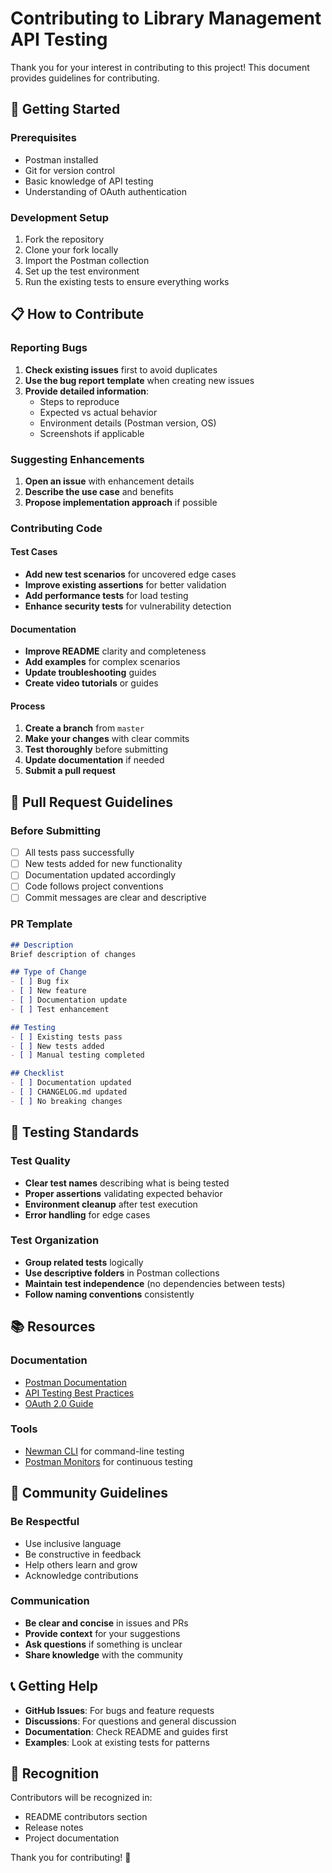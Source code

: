 # Contributing to Library Management API Testing

Thank you for your interest in contributing to this project! This document provides guidelines for contributing.

## 🚀 Getting Started

### Prerequisites
- Postman installed
- Git for version control
- Basic knowledge of API testing
- Understanding of OAuth authentication

### Development Setup
1. Fork the repository
2. Clone your fork locally
3. Import the Postman collection
4. Set up the test environment
5. Run the existing tests to ensure everything works

## 📋 How to Contribute

### Reporting Bugs
1. **Check existing issues** first to avoid duplicates
2. **Use the bug report template** when creating new issues
3. **Provide detailed information**:
   - Steps to reproduce
   - Expected vs actual behavior
   - Environment details (Postman version, OS)
   - Screenshots if applicable

### Suggesting Enhancements
1. **Open an issue** with enhancement details
2. **Describe the use case** and benefits
3. **Propose implementation approach** if possible

### Contributing Code

#### Test Cases
- **Add new test scenarios** for uncovered edge cases
- **Improve existing assertions** for better validation
- **Add performance tests** for load testing
- **Enhance security tests** for vulnerability detection

#### Documentation
- **Improve README** clarity and completeness
- **Add examples** for complex scenarios
- **Update troubleshooting** guides
- **Create video tutorials** or guides

#### Process
1. **Create a branch** from `master`
2. **Make your changes** with clear commits
3. **Test thoroughly** before submitting
4. **Update documentation** if needed
5. **Submit a pull request**

## 📝 Pull Request Guidelines

### Before Submitting
- [ ] All tests pass successfully
- [ ] New tests added for new functionality
- [ ] Documentation updated accordingly
- [ ] Code follows project conventions
- [ ] Commit messages are clear and descriptive

### PR Template
```markdown
## Description
Brief description of changes

## Type of Change
- [ ] Bug fix
- [ ] New feature
- [ ] Documentation update
- [ ] Test enhancement

## Testing
- [ ] Existing tests pass
- [ ] New tests added
- [ ] Manual testing completed

## Checklist
- [ ] Documentation updated
- [ ] CHANGELOG.md updated
- [ ] No breaking changes
```

## 🎯 Testing Standards

### Test Quality
- **Clear test names** describing what is being tested
- **Proper assertions** validating expected behavior
- **Environment cleanup** after test execution
- **Error handling** for edge cases

### Test Organization
- **Group related tests** logically
- **Use descriptive folders** in Postman collections
- **Maintain test independence** (no dependencies between tests)
- **Follow naming conventions** consistently

## 📚 Resources

### Documentation
- [Postman Documentation](https://learning.postman.com/)
- [API Testing Best Practices](https://blog.postman.com/api-testing-best-practices/)
- [OAuth 2.0 Guide](https://oauth.net/2/)

### Tools
- [Newman CLI](https://github.com/postmanlabs/newman) for command-line testing
- [Postman Monitors](https://learning.postman.com/docs/monitoring-your-api/intro-monitors/) for continuous testing

## 🤝 Community Guidelines

### Be Respectful
- Use inclusive language
- Be constructive in feedback
- Help others learn and grow
- Acknowledge contributions

### Communication
- **Be clear and concise** in issues and PRs
- **Provide context** for your suggestions
- **Ask questions** if something is unclear
- **Share knowledge** with the community

## 📞 Getting Help

- **GitHub Issues**: For bugs and feature requests
- **Discussions**: For questions and general discussion
- **Documentation**: Check README and guides first
- **Examples**: Look at existing tests for patterns

## 🎉 Recognition

Contributors will be recognized in:
- README contributors section
- Release notes
- Project documentation

Thank you for contributing! 🚀
